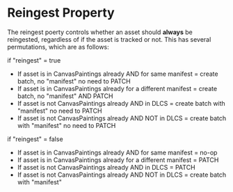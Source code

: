 # Reingest Property


The reingest poerty controls whether an asset should **always** be reingested, regardless of if the asset is tracked or not.  This has several permutations, which are as follows: 

if "reingest" = true
* If asset is in CanvasPaintings already AND for same manifest = create batch, no "manifest" no need to PATCH
* If asset is in CanvasPaintings already for a different manifest = create batch, no "manifest" AND PATCH
* If asset is not CanvasPaintings already AND in DLCS = create batch with "manifest" no need to PATCH
* If asset is not CanvasPaintings already AND NOT in DLCS = create batch with "manifest" no need to PATCH
       
if "reingest" = false
* If asset is in CanvasPaintings already AND for same manifest = no-op
* If asset is in CanvasPaintings already for a different manifest = PATCH
* If asset is not CanvasPaintings already AND in DLCS = PATCH
* If asset is not CanvasPaintings already AND NOT in DLCS = create batch with "manifest"